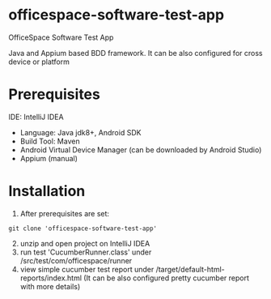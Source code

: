 # officespace-software-test-app
OfficeSpace Software Test App
    
Java and Appium based BDD framework. It can be also configured for cross device or platform

# Prerequisites


IDE: IntelliJ IDEA
- Language: Java jdk8+, Android SDK
- Build Tool: Maven
- Android Virtual Device Manager (can be downloaded by Android Studio)
- Appium (manual)

# Installation

1. After prerequisites are set:
 ```
 git clone 'officespace-software-test-app'
```
2. unzip and open project on IntelliJ IDEA
3. run test 'CucumberRunner.class' under /src/test/com/officespace/runner
4. view simple cucumber test report under /target/default-html-reports/index.html (It can be also configured pretty cucumber report with more details)

